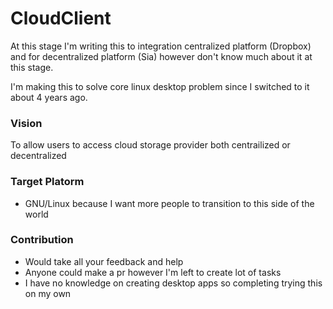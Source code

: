 # CloudClient

At this stage I'm writing this to integration centralized platform (Dropbox) and for decentralized platform (Sia) however don't know much about it at this stage.

I'm making this to solve core linux desktop problem since I switched to it about 4 years ago.

### Vision
To allow users to access cloud storage provider both centrailized or decentralized

### Target Platorm 
- GNU/Linux because I want more people to transition to this side of the world

### Contribution 
- Would take all your feedback and help 
- Anyone could make a pr however I'm left to create lot of tasks
- I have no knowledge on creating desktop apps so completing trying this on my own

